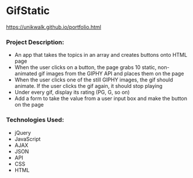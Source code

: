 # GifStatic

https://unikwalk.github.io/portfolio.html

### Project Description:
* An app that takes the topics in an array and creates buttons onto HTML page
* When the user clicks on a button, the page grabs 10 static, non-animated gif images from the GIPHY API and places them on the page
* When the user clicks one of the still GIPHY images, the gif should animate. If the user clicks the gif again, it should stop playing
* Under every gif, display its rating (PG, G, so on)
* Add a form to take the value from a user input box and make the button on the page

### Technologies Used:
* jQuery
* JavaScript
* AJAX
* JSON
* API
* CSS
* HTML